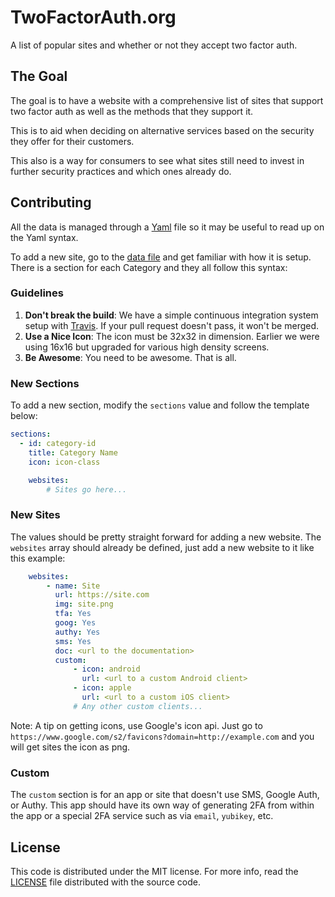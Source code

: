 TwoFactorAuth.org
=================

A list of popular sites and whether or not they accept two factor auth.

## The Goal

The goal is to have a website with a comprehensive list of sites that support
two factor auth as well as the methods that they support it.

This is to aid when deciding on alternative services based on the security they
offer for their customers.

This also is a way for consumers to see what sites still need to invest in
further security practices and which ones already do.

## Contributing

All the data is managed through a [Yaml][yaml] file so it may be useful to read
up on the Yaml syntax.

To add a new site, go to the [data file](_data/main.yml) and get familiar with
how it is setup. There is a section for each Category and they all follow this
syntax:

### Guidelines

1. **Don't break the build**: We have a simple continuous integration system
   setup with [Travis][travis]. If your pull request doesn't pass, it won't be
   merged.
2. **Use a Nice Icon**: The icon must be 32x32 in dimension. Earlier we were
   using 16x16 but upgraded for various high density screens.
3. **Be Awesome**: You need to be awesome. That is all.

### New Sections

To add a new section, modify the `sections` value and follow the template below:

```yml
sections:
  - id: category-id
    title: Category Name
    icon: icon-class

    websites:
        # Sites go here...
```

### New Sites

The values should be pretty straight forward for adding a new website. The
`websites` array should already be defined, just add a new website to it like
this example:

```yml
    websites:
        - name: Site
          url: https://site.com
          img: site.png
          tfa: Yes
          goog: Yes
          authy: Yes
          sms: Yes
          doc: <url to the documentation>
          custom:
              - icon: android
                url: <url to a custom Android client>
              - icon: apple
                url: <url to a custom iOS client>
              # Any other custom clients...
```

Note: A tip on getting icons, use Google's icon api. Just go to
`https://www.google.com/s2/favicons?domain=http://example.com`
and you will get sites the icon as png.

### Custom

The `custom` section is for an app or site that doesn't use SMS, Google Auth, or Authy. This app should have its own way of generating 2FA from within the app or a special 2FA service such as via `email`, `yubikey`, etc.

## License

This code is distributed under the MIT license. For more info, read the
[LICENSE](/LICENSE) file distributed with the source code.

[yaml]: http://www.yaml.org/
[travis]: https://travis-ci.org/jdavis/twofactorauth
